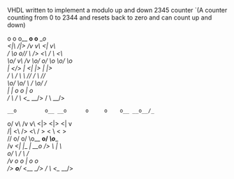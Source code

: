VHDL written to implement a modulo up and down 2345 counter
`(A counter counting from 0 to 2344 and resets back to zero and can count up and down)


 o          o        o__ __o        o__ __o         
 <|\        /|>      /v     v\      <|     v\        
 / \\o    o// \     />       <\     / \     <\       
 \o/ v\  /v \o/   o/           \o   \o/       \o     
  |   <\/>   |   <|             |>   |         |>    
 / \        / \   \\           //   / \       //     
 \o/        \o/     \         /     \o/      /       
  |          |       o       o       |      o        
 / \        / \      <\__ __/>      / \  __/>        
                                                     
                                                     
                                                     
    __o         o__ __o      o     o    o__ __o__/_  
  o/  v\       /v     v\    <|>   <|>  <|    v       
 /|    <\     />       <\   / >   < \  < >           
 //    o/              o/   \o__ __o/  _\o____       
      /v             _<|    \|__ __|        \_\__o__ 
     />                 \          |              \  
   o/        \          /         <o>   \         /  
  /v           o       o           |     o       o   
 /> __o__/_    <\__ __/>          / \    <\__ __/>  
